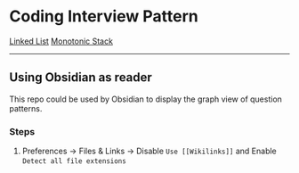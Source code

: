 # Coding Interview Pattern


[Linked List](docs/LinkedList.md)
[Monotonic Stack](docs/Monotonic%20Stack.md)


---
## Using Obsidian as reader

This repo could be used by Obsidian to display the graph view of question patterns.

### Steps

1. Preferences -> Files & Links -> Disable `Use [[Wikilinks]]` and Enable `Detect all file extensions`

